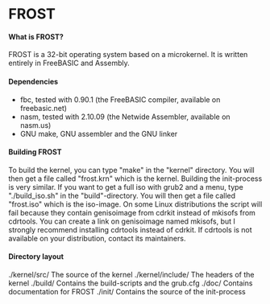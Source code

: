 FROST
======

#### What is FROST? ####
FROST is a 32-bit operating system based on a microkernel. It is written
entirely in FreeBASIC and Assembly.

#### Dependencies ####
- fbc, tested with 0.90.1 (the FreeBASIC compiler, available on freebasic.net)
- nasm, tested with 2.10.09 (the Netwide Assembler, available on nasm.us)
- GNU make, GNU assembler and the GNU linker

#### Building FROST ####
To build the kernel, you can type "make" in the "kernel" directory. You will then
get a file called "frost.krn" which is the kernel.
Building the init-process is very similar.
If you want to get a full iso with grub2 and a menu, type "./build_iso.sh" in
the "build"-directory. You will then get a file called "frost.iso" which is
the iso-image.
On some Linux distributions the script will fail because they contain
genisoimage from cdrkit instead of mkisofs from cdrtools. You can create
a link on genisoimage named mkisofs, but I strongly recommend installing
cdrtools instead of cdrkit. If cdrtools is not available on your distribution,
contact its maintainers.

#### Directory layout ####

./kernel/src/              The source of the kernel
./kernel/include/          The headers of the kernel
./build/                   Contains the build-scripts and the grub.cfg
./doc/                     Contains documentation for FROST
./init/                    Contains the source of the init-process
